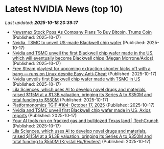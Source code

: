 # Latest NVIDIA News (top 10)
_Last updated: **2025-10-18 20:39:17**_

- [Newsmax Stock Pops As Company Plans To Buy Bitcoin, Trump Coin](https://finance.yahoo.com/news/newsmax-stock-pops-company-plans-203208200.html) (Published: 2025-10-17)
- [Nvidia, TSMC to unveil US-made Blackwell chip wafer](https://biztoc.com/x/02fa915cda6a380e) (Published: 2025-10-17)
- [Nvidia and TSMC unveil the first Blackwell chip wafer made in the US, which will eventually become Blackwell chips (Megan Morrone/Axios)](https://www.techmeme.com/251017/p31) (Published: 2025-10-17)
- [Free Steam playtest for upcoming extraction shooter kicks off with a bang — runs on Linux despite Easy Anti-Cheat](https://www.notebookcheck.net/Free-Steam-playtest-for-upcoming-extraction-shooter-kicks-off-with-a-bang-runs-on-Linux-despite-Easy-Anti-Cheat.1141002.0.html) (Published: 2025-10-17)
- [Nvidia unveils first Blackwell chip wafer made with TSMC in US](https://www.channelnewsasia.com/business/nvidia-unveils-first-blackwell-chip-wafer-made-tsmc-in-us-5410241) (Published: 2025-10-17)
- [Lila Sciences, which uses AI to develop novel drugs and materials, raised $115M at a $1.3B valuation, bringing its Series A to $350M and total funding to $550M](https://biztoc.com/x/0dc3d2d3ae0ce143) (Published: 2025-10-17)
- [Platformonomics TGIF #104: October 17, 2025](https://platformonomics.com/2025/10/platformonomics-tgif-104-october-17-2025/) (Published: 2025-10-17)
- [Nvidia and TSMC unveil first Blackwell chip wafer made in US, Axios reports](https://finance.yahoo.com/news/nvidia-tsmc-unveil-first-blackwell-200512383.html) (Published: 2025-10-17)
- [Your AI tools run on fracked gas and bulldozed Texas land | TechCrunch](https://techcrunch.com/2025/10/17/your-ai-tools-run-on-fracked-gas-and-bulldozed-texas-land/) (Published: 2025-10-17)
- [Lila Sciences, which uses AI to develop novel drugs and materials, raised $115M at a $1.3B valuation, bringing its Series A to $350M and total funding to $550M (Krystal Hu/Reuters)](https://www.techmeme.com/251017/p30) (Published: 2025-10-17)
